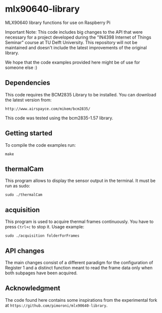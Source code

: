 # mlx90640-library
MLX90640 library functions for use on Raspberry Pi

Important Note: This code includes big changes to the API that were necessary for a project developed during the "IN4398 Internet of Things Seminar" course at TU Delft University. This repository will not be maintained and doesn't include the latest improvements of the original library.

We hope that the code examples provided here might be of use for someone else :) 

## Dependencies
This code requires the BCM2835 Library to be installed. You can download the latest version from:
```
http://www.airspayce.com/mikem/bcm2835/
```
This code was tested using the bcm2835-1.57 library.

## Getting started
To compile the code examples run:
```
make
```
## thermalCam
This program allows to display the sensor output in the terminal. It must be run as sudo:
```
sudo ./thermalCam
```

## acquisition
This program is used to acquire thermal frames continuously. You have to press `Ctrl+c` to stop it. Usage example:
```
sudo ./acquisition folderForFrames
```

## API changes
The main changes consist of a different paradigm for the configuration of Register 1 and a distinct function meant to read the frame data only when both subpages have been acquired.

## Acknowledgment
The code found here contains some inspirations from the experimental fork at `https://github.com/pimoroni/mlx90640-library`.
